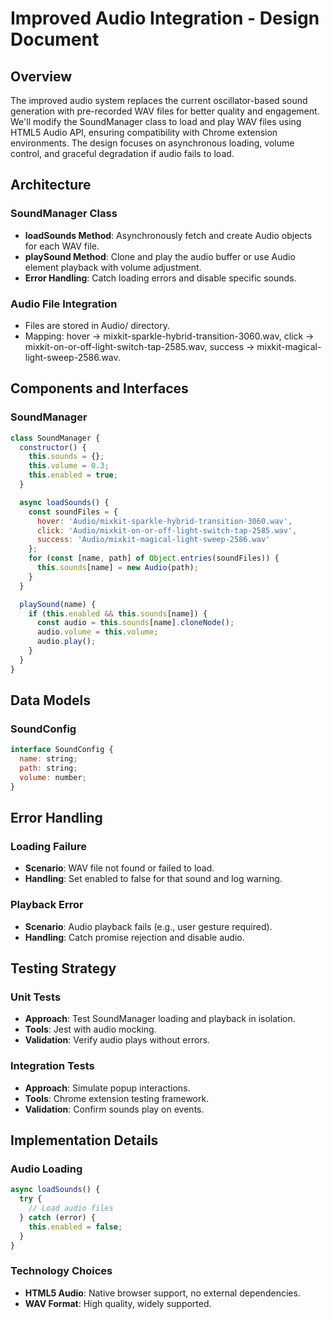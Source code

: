 
# Improved Audio Integration - Design Document

## Overview

The improved audio system replaces the current oscillator-based sound generation with pre-recorded WAV files for better quality and engagement. We'll modify the SoundManager class to load and play WAV files using HTML5 Audio API, ensuring compatibility with Chrome extension environments. The design focuses on asynchronous loading, volume control, and graceful degradation if audio fails to load.

## Architecture

### SoundManager Class
- **loadSounds Method**: Asynchronously fetch and create Audio objects for each WAV file.
- **playSound Method**: Clone and play the audio buffer or use Audio element playback with volume adjustment.
- **Error Handling**: Catch loading errors and disable specific sounds.

### Audio File Integration
- Files are stored in Audio/ directory.
- Mapping: hover -> mixkit-sparkle-hybrid-transition-3060.wav, click -> mixkit-on-or-off-light-switch-tap-2585.wav, success -> mixkit-magical-light-sweep-2586.wav.

## Components and Interfaces

### SoundManager
```javascript
class SoundManager {
  constructor() {
    this.sounds = {};
    this.volume = 0.3;
    this.enabled = true;
  }

  async loadSounds() {
    const soundFiles = {
      hover: 'Audio/mixkit-sparkle-hybrid-transition-3060.wav',
      click: 'Audio/mixkit-on-or-off-light-switch-tap-2585.wav',
      success: 'Audio/mixkit-magical-light-sweep-2586.wav'
    };
    for (const [name, path] of Object.entries(soundFiles)) {
      this.sounds[name] = new Audio(path);
    }
  }

  playSound(name) {
    if (this.enabled && this.sounds[name]) {
      const audio = this.sounds[name].cloneNode();
      audio.volume = this.volume;
      audio.play();
    }
  }
}
```

## Data Models

### SoundConfig
```javascript
interface SoundConfig {
  name: string;
  path: string;
  volume: number;
}
```

## Error Handling

### Loading Failure
- **Scenario**: WAV file not found or failed to load.
- **Handling**: Set enabled to false for that sound and log warning.

### Playback Error
- **Scenario**: Audio playback fails (e.g., user gesture required).
- **Handling**: Catch promise rejection and disable audio.

## Testing Strategy

### Unit Tests
- **Approach**: Test SoundManager loading and playback in isolation.
- **Tools**: Jest with audio mocking.
- **Validation**: Verify audio plays without errors.

### Integration Tests
- **Approach**: Simulate popup interactions.
- **Tools**: Chrome extension testing framework.
- **Validation**: Confirm sounds play on events.

## Implementation Details

### Audio Loading
```javascript
async loadSounds() {
  try {
    // Load audio files
  } catch (error) {
    this.enabled = false;
  }
}
```

### Technology Choices
- **HTML5 Audio**: Native browser support, no external dependencies.
- **WAV Format**: High quality, widely supported. 
